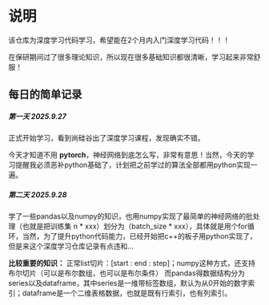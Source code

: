 # 说明

该仓库为深度学习代码学习，希望能在2个月内入门深度学习代码！！！

在保研期间过了很多理论知识，所以现在很多基础知识都很清晰，学习起来非常舒服！

## 每日的简单记录

##### 第一天 2025.9.27

正式开始学习，看到尚硅谷出了深度学习课程，发现确实不错。

今天才知道不用 **pytorch**，神经网络到底怎么写，非常有意思！当然，今天的学习提醒我必须恶补python基础了，计划把之前学过的算法全部都用python实现一遍。


##### 第二天 2025.9.28 

学了一些pandas以及numpy的知识，也用numpy实现了最简单的神经网络的批处理（也就是把训练集 n * xxx）划分为（batch_size * xxx），具体就是用个for循环，当然，为了提升python代码能力，已经开始把c++的板子用python实现了，但是来这个深度学习仓库记录有点违和...

**比较重要的知识：**
正常list切片：[start : end : step]；numpy这种方式，还支持布尔切片（可以是布尔数组，也可以是布尔条件）
而pandas得数据结构分为series以及dataframe，其中series是一维带标签数组，默认为从0开始的数字索引；dataframe是一个二维表格数据，也就是既有行索引，也有列索引。

